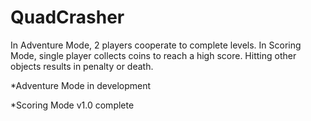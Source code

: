 # QuadCrasher  
In Adventure Mode, 2 players cooperate to complete levels. In Scoring Mode, single player collects coins to reach a high score. Hitting other objects results in penalty or death.  

*Adventure Mode in development

*Scoring Mode v1.0 complete
